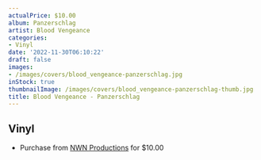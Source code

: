 ```yaml
---
actualPrice: $10.00
album: Panzerschlag
artist: Blood Vengeance
categories:
- Vinyl
date: '2022-11-30T06:10:22'
draft: false
images:
- /images/covers/blood_vengeance-panzerschlag.jpg
inStock: true
thumbnailImage: /images/covers/blood_vengeance-panzerschlag-thumb.jpg
title: Blood Vengeance - Panzerschlag
---
```


## Vinyl
* Purchase from [NWN Productions](http://shop.nwnprod.com/index.php?route=product/product&path=76&product_id=26141&sort=pd.name&order=ASC) for $10.00
